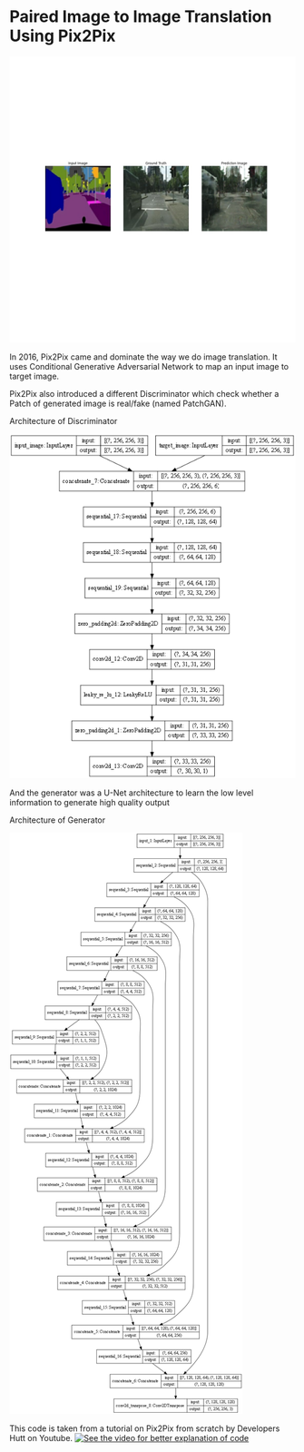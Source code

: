 # Paired Image to Image Translation Using Pix2Pix

![image](https://github.com/developershutt/GANS/blob/main/Pix2Pix/output/epoch_63.jpg)

In 2016, Pix2Pix came and dominate the way we do image translation.
It uses Conditional Generative Adversarial Network to map an input image to target image.

Pix2Pix also introduced a different Discriminator which check whether a Patch of generated image is real/fake (named PatchGAN).

Architecture of Discriminator

![image](https://github.com/developershutt/GANS/blob/main/Pix2Pix/assets/discriminator.png)

And the generator was a U-Net architecture to learn the low level information to generate high quality output

Architecture of Generator

![image](https://github.com/developershutt/GANS/blob/main/Pix2Pix/assets/generator.png)

This code is taken from a tutorial on Pix2Pix from scratch by Developers Hutt on Youtube.
[![See the video for better explanation of code](https://img.youtube.com/vi/eeeai1OrnDI/0.jpg)](https://www.youtube.com/watch?v=eeeai1OrnDI)